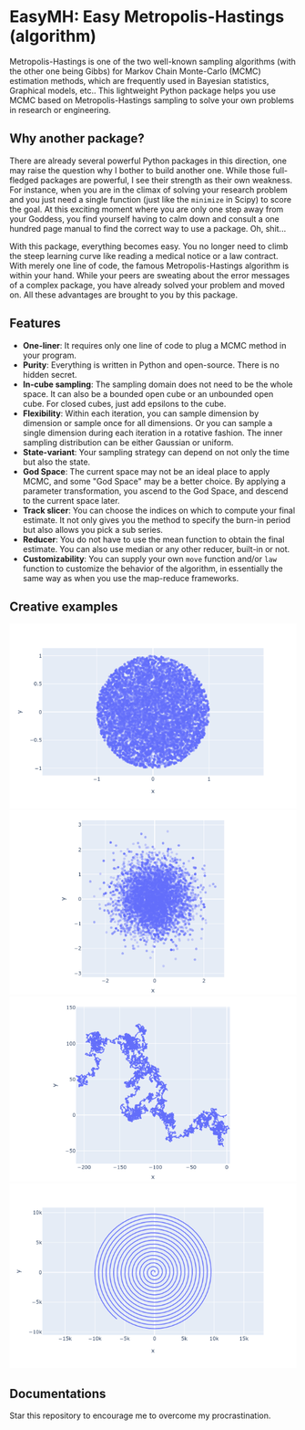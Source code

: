 # EasyMH: Easy Metropolis-Hastings (algorithm)
Metropolis-Hastings is one of the two well-known sampling algorithms (with the other one being Gibbs) for Markov Chain Monte-Carlo (MCMC) estimation methods, which are frequently used in Bayesian statistics, Graphical models, etc..
This lightweight Python package helps you use MCMC based on Metropolis-Hastings sampling to solve your own problems in research or engineering.

## Why another package?
There are already several powerful Python packages in this direction, one may raise the question why I bother to build another one.
While those full-fledged packages are powerful, I see their strength as their own weakness.
For instance, when you are in the climax of solving your research problem and you just need a single function (just like the `minimize` in Scipy) to score the goal.
At this exciting moment where you are only one step away from your Goddess, you find yourself having to calm down and consult a one hundred page manual to find the correct way to use a package.
Oh, shit...

With this package, everything becomes easy.
You no longer need to climb the steep learning curve like reading a medical notice or a law contract.
With merely one line of code, the famous Metropolis-Hastings algorithm is within your hand.
While your peers are sweating about the error messages of a complex package, you have already solved your problem and moved on.
All these advantages are brought to you by this package.

## Features
- **One-liner**: It requires only one line of code to plug a MCMC method in your program.
- **Purity**: Everything is written in Python and open-source. There is no hidden secret.
- **In-cube sampling**: The sampling domain does not need to be the whole space. It can also be a bounded open cube or an unbounded open cube. For closed cubes, just add epsilons to the cube.
- **Flexibility**: Within each iteration, you can sample dimension by dimension or sample once for all dimensions. Or you can sample a single dimension during each iteration in a rotative fashion. The inner sampling distribution can be either Gaussian or uniform.
- **State-variant**: Your sampling strategy can depend on not only the time but also the state.
- **God Space**: The current space may not be an ideal place to apply MCMC, and some "God Space" may be a better choice. By applying a parameter transformation, you ascend to the God Space, and descend to the current space later.
- **Track slicer**: You can choose the indices on which to compute your final estimate. It not only gives you the method to specify the burn-in period but also allows you pick a sub series.
- **Reducer**: You do not have to use the mean function to obtain the final estimate. You can also use median or any other reducer, built-in or not.
- **Customizability**: You can supply your own `move` function and/or `law` function to customize the behavior of the algorithm, in essentially the same way as when you use the map-reduce frameworks.

## Creative examples
![Circle](figures/circle.png)
![Gaussian](figures/gaussian.png)
![Brown Motion](figures/brown_motion.png)
![Whirl](figures/whirl.png)

## Documentations
Star this repository to encourage me to overcome my procrastination.
